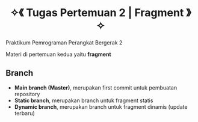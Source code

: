 <h1 align="center">✧《 Tugas Pertemuan 2 | Fragment 》✧</h1>
Praktikum Pemrograman Perangkat Bergerak 2

Materi di pertemuan kedua yaitu <strong>fragment</strong>

## Branch
- **Main branch (Master)**, merupakan first commit untuk pembuatan repository
- **Static branch**, merupakan branch untuk fragment statis
- **Dynamic branch**, merupakan branch untuk fragment dinamis (update terbaru)
